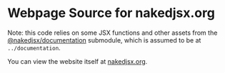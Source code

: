 # Webpage Source for nakedjsx.org
Note: this code relies on some JSX functions and other assets from the [@nakedjsx/documentation](https://github.com/NakedJSX/documentation/tree/main/src) submodule, which is assumed to be at `../documentation`.

You can view the website itself at [nakedjsx.org](https://nakedjsx.org).
